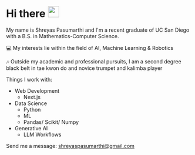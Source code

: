 # Hi there <img src="https://raw.githubusercontent.com/umenzi/umenzi/main/wave.gif" width="30px">

My name is Shreyas Pasumarthi and I'm a recent graduate of UC San Diego with a B.S. in Mathematics-Computer Science.

💻 My interests lie within the field of AI, Machine Learning & Robotics

🎶 Outside my academic and professional pursuits, I am a second degree black belt in tae kwon do and novice trumpet and kalimba player

Things I work with:
* Web Development
  - Next.js
* Data Science
  - Python
  - ML
  - Pandas/ Scikit/ Numpy
* Generative AI
  - LLM Workflows
 
Send me a message: shreyaspasumarthi@gmail.com

<!--
**ShreyasPasumarthi/ShreyasPasumarthi** is a ✨ _special_ ✨ repository because its `README.md` (this file) appears on your GitHub profile.

Here are some ideas to get you started:

- 🔭 I’m currently working on ...1
- 🌱 I’m currently learning ...
- 👯 I’m looking to collaborate on ...
- 🤔 I’m looking for help with ...
- 💬 Ask me about ...
- 📫 How to reach me: ...
- 😄 Pronouns: ...
- ⚡ Fun fact: ...
-->
